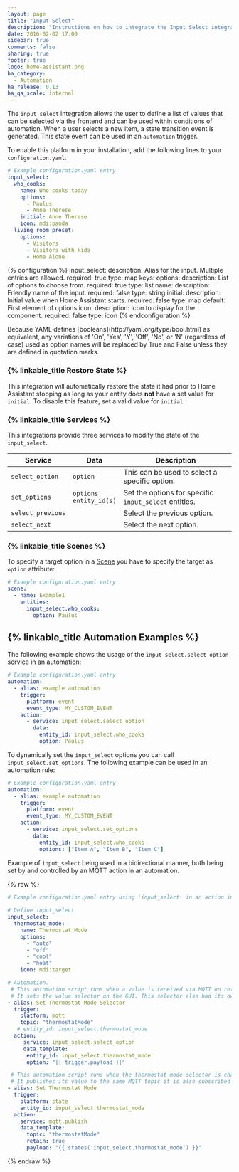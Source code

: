 ```yaml
---
layout: page
title: "Input Select"
description: "Instructions on how to integrate the Input Select integration into Home Assistant."
date: 2016-02-02 17:00
sidebar: true
comments: false
sharing: true
footer: true
logo: home-assistant.png
ha_category:
  - Automation
ha_release: 0.13
ha_qa_scale: internal
---
```


The `input_select` integration allows the user to define a list of values that can be selected via the frontend and can be used within conditions of automation. When a user selects a new item, a state transition event is generated. This state event can be used in an `automation` trigger.

To enable this platform in your installation, add the following lines to your `configuration.yaml`:

```yaml
# Example configuration.yaml entry
input_select:
  who_cooks:
    name: Who cooks today
    options:
      - Paulus
      - Anne Therese
    initial: Anne Therese
    icon: mdi:panda
  living_room_preset:
    options:
      - Visitors
      - Visitors with kids
      - Home Alone
```

{% configuration %}
  input_select:
    description: Alias for the input. Multiple entries are allowed.
    required: true
    type: map
    keys:
      options:
        description: List of options to choose from.
        required: true
        type: list
      name:
        description: Friendly name of the input.
        required: false
        type: string
      initial:
        description: Initial value when Home Assistant starts.
        required: false
        type: map
        default: First element of options
      icon:
        description: Icon to display for the component.
        required: false
        type: icon
{% endconfiguration %}

<p class='note'>
Because YAML defines [booleans](http://yaml.org/type/bool.html) as equivalent, any variations of 'On', 'Yes', 'Y', 'Off', 'No', or 'N'  (regardless of case) used as option names will be replaced by True and False unless they are defined in quotation marks.
</p>

### {% linkable_title Restore State %}

This integration will automatically restore the state it had prior to Home Assistant stopping as long as your entity does **not** have a set value for `initial`. To disable this feature, set a valid value for `initial`.

### {% linkable_title Services %}

This integrations provide three services to modify the state of the `input_select`.

| Service | Data | Description |
| ------- | ---- | ----------- |
| `select_option` | `option` | This can be used to select a specific option.
| `set_options` | `options`<br>`entity_id(s)` | Set the options for specific `input_select` entities.
| `select_previous` | | Select the previous option.
| `select_next` | | Select the next option.

### {% linkable_title Scenes %}

To specify a target option in a [Scene](/components/scene/) you have to specify the target as `option` attribute:

```yaml
# Example configuration.yaml entry
scene:
  - name: Example1
    entities:
      input_select.who_cooks:
        option: Paulus
```

## {% linkable_title Automation Examples %}

The following example shows the usage of the `input_select.select_option` service in an automation:

```yaml
# Example configuration.yaml entry
automation:
  - alias: example automation
    trigger:
      platform: event
      event_type: MY_CUSTOM_EVENT
    action:
      - service: input_select.select_option
        data:
          entity_id: input_select.who_cooks
          option: Paulus
```

To dynamically set the `input_select` options you can call `input_select.set_options`. The following example can be used in an automation rule:

```yaml
# Example configuration.yaml entry
automation:
  - alias: example automation
    trigger:
      platform: event
      event_type: MY_CUSTOM_EVENT
    action:
      - service: input_select.set_options
        data:
          entity_id: input_select.who_cooks
          options: ["Item A", "Item B", "Item C"]
```

Example of `input_select` being used in a bidirectional manner, both being set by and controlled by an MQTT action in an automation.

{% raw %}
```yaml
# Example configuration.yaml entry using 'input_select' in an action in an automation
   
# Define input_select
input_select:
  thermostat_mode:
    name: Thermostat Mode
    options:
      - "auto"
      - "off"
      - "cool"
      - "heat"
    icon: mdi:target

# Automation.     
 # This automation script runs when a value is received via MQTT on retained topic: thermostatMode
 # It sets the value selector on the GUI. This selector also had its own automation when the value is changed.
- alias: Set Thermostat Mode Selector
  trigger:
    platform: mqtt
    topic: "thermostatMode"
   # entity_id: input_select.thermostat_mode
  action:
     service: input_select.select_option
     data_template:
      entity_id: input_select.thermostat_mode
      option: "{{ trigger.payload }}"

 # This automation script runs when the thermostat mode selector is changed.
 # It publishes its value to the same MQTT topic it is also subscribed to.
- alias: Set Thermostat Mode
  trigger:
    platform: state
    entity_id: input_select.thermostat_mode
  action:
    service: mqtt.publish
    data_template:
      topic: "thermostatMode"
      retain: true
      payload: "{{ states('input_select.thermostat_mode') }}"
```
{% endraw %}
